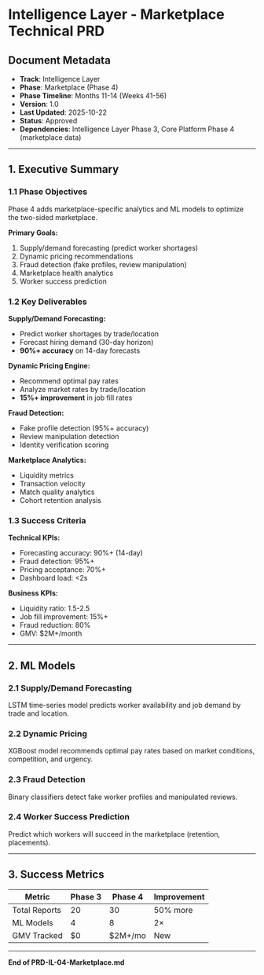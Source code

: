 # Intelligence Layer - Marketplace Technical PRD

## Document Metadata
- **Track**: Intelligence Layer
- **Phase**: Marketplace (Phase 4)
- **Phase Timeline**: Months 11-14 (Weeks 41-56)
- **Version**: 1.0
- **Last Updated**: 2025-10-22
- **Status**: Approved
- **Dependencies**: Intelligence Layer Phase 3, Core Platform Phase 4 (marketplace data)

---

## 1. Executive Summary

### 1.1 Phase Objectives

Phase 4 adds marketplace-specific analytics and ML models to optimize the two-sided marketplace.

**Primary Goals:**
1. Supply/demand forecasting (predict worker shortages)
2. Dynamic pricing recommendations
3. Fraud detection (fake profiles, review manipulation)
4. Marketplace health analytics
5. Worker success prediction

### 1.2 Key Deliverables

**Supply/Demand Forecasting:**
- Predict worker shortages by trade/location
- Forecast hiring demand (30-day horizon)
- **90%+ accuracy** on 14-day forecasts

**Dynamic Pricing Engine:**
- Recommend optimal pay rates
- Analyze market rates by trade/location
- **15%+ improvement** in job fill rates

**Fraud Detection:**
- Fake profile detection (95%+ accuracy)
- Review manipulation detection
- Identity verification scoring

**Marketplace Analytics:**
- Liquidity metrics
- Transaction velocity
- Match quality analytics
- Cohort retention analysis

### 1.3 Success Criteria

**Technical KPIs:**
- Forecasting accuracy: 90%+ (14-day)
- Fraud detection: 95%+
- Pricing acceptance: 70%+
- Dashboard load: <2s

**Business KPIs:**
- Liquidity ratio: 1.5-2.5
- Job fill improvement: 15%+
- Fraud reduction: 80%
- GMV: $2M+/month

---

## 2. ML Models

### 2.1 Supply/Demand Forecasting

LSTM time-series model predicts worker availability and job demand by trade and location.

### 2.2 Dynamic Pricing

XGBoost model recommends optimal pay rates based on market conditions, competition, and urgency.

### 2.3 Fraud Detection

Binary classifiers detect fake worker profiles and manipulated reviews.

### 2.4 Worker Success Prediction

Predict which workers will succeed in the marketplace (retention, placements).

---

## 3. Success Metrics

| Metric | Phase 3 | Phase 4 | Improvement |
|--------|---------|---------|-------------|
| Total Reports | 20 | 30 | 50% more |
| ML Models | 4 | 8 | 2× |
| GMV Tracked | $0 | $2M+/mo | New |

---

**End of PRD-IL-04-Marketplace.md**
